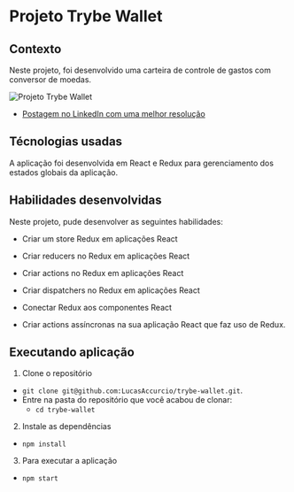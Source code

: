 # Projeto Trybe Wallet

## Contexto

Neste projeto, foi desenvolvido uma carteira de controle de gastos com conversor de moedas.

![Projeto Trybe Wallet](/src/images/1634693256787.gif)

* [Postagem no LinkedIn com uma melhor resolução](https://www.linkedin.com/in/lucas-accurcio/recent-activity/shares/)

## Técnologias usadas

A aplicação foi desenvolvida em React e Redux para gerenciamento dos estados globais da aplicação.

## Habilidades desenvolvidas

Neste projeto, pude desenvolver as seguintes habilidades:

  * Criar um store Redux em aplicações React

  * Criar reducers no Redux em aplicações React

  * Criar actions no Redux em aplicações React

  * Criar dispatchers no Redux em aplicações React

  * Conectar Redux aos componentes React

  * Criar actions assíncronas na sua aplicação React que faz uso de Redux.

## Executando aplicação

1. Clone o repositório
  * `git clone git@github.com:LucasAccurcio/trybe-wallet.git`.
  * Entre na pasta do repositório que você acabou de clonar:
    * `cd trybe-wallet`

2. Instale as dependências
  * `npm install`

3. Para executar a aplicação
  * `npm start`
